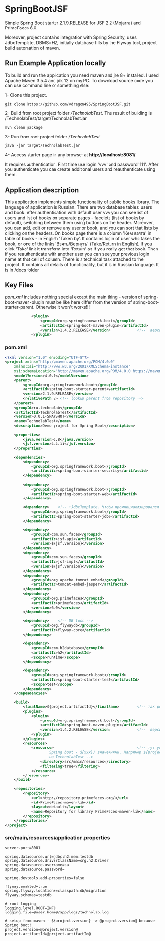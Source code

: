 # SpringBootJSF
Simple Spring Boot starter 2.1.9.RELEASE for JSF 2.2 (Mojarra) and PrimeFaces 6.0. 

Moreover, project contains integration with Spring Security, uses JdbcTemplate, DBMS=H2, initially database fills by the Flyway tool, project build automation of maven.

## Run Example Application locally
To build and run the application you need maven and jre 8+ installed. I used Apache Maven 3.5.4 and jdk 12 on my PC. To download source code you can use command line or something else:

1- Clone this project. 
```Shell
git clone https://github.com/vdragon495/SpringBootJSF.git
```

2- Build from root project folder */TechnolabTest*. The result of building is /TechnolabTest/target/TechnolabTest.jar
```Shell
mvn clean package
```

3- Run from root project folder */TechnolabTest*
```Shell
java -jar target/TechnolabTest.jar
```

4- Access starter page in any browser at **http://localhost:8081/**

It requires authentication. First time use login 'vvv' and password '111'. After you authenticate you can create additional users and reauthenticate using them.

## Application description
This application implements simple functionality of public books library. The language of application is Russian. There are two database tables: users and book. After authentication with default user vvv you can see list of users and list of books on separate pages - facelets (list of books by default), switching between them using buttons on the header. Moreover, you can add, edit or remove any user or book, and you can sort that lists by clicking on the headers. On books page there is a column 'Кем взята' in table of books - in English 'Taken by'. It contains login of user who takes the book, or one of the links 'Взять/Вернуть' (Take/Return in English). If you click 'Take' link it transform into 'Return' as if you really get that book. Then if you reauthenticate with another user you can see your previous login name at that cell of column. There is a technical task attached to the project. It contains all details of functionality, but it is in Russian language. It is in /docs folder

## Key Files

*pom.xml* includes nothing special except the main thing - version of spring-boot-maven-plugin must be like here differ from the version of spring-boot-starter-parent. Otherwise it won't works!!!
```xml
			<plugin>
				<groupId>org.springframework.boot</groupId>
				<artifactId>spring-boot-maven-plugin</artifactId>
				<version>1.4.2.RELEASE</version>			<!--  версия обязательно такая, иначе при попытке войти на сайт: /books.xhtml Not Found in ExternalContext as a Resource -->
			</plugin>
```

### pom.xml

```xml
<?xml version="1.0" encoding="UTF-8"?>
<project xmlns="http://maven.apache.org/POM/4.0.0"
	xmlns:xsi="http://www.w3.org/2001/XMLSchema-instance"
	xsi:schemaLocation="http://maven.apache.org/POM/4.0.0 https://maven.apache.org/xsd/maven-4.0.0.xsd">
	<modelVersion>4.0.0</modelVersion>
	<parent>
		<groupId>org.springframework.boot</groupId>
		<artifactId>spring-boot-starter-parent</artifactId>
		<version>2.1.9.RELEASE</version>
		<relativePath /> <!-- lookup parent from repository -->
	</parent>
	<groupId>ru.technolab</groupId>
	<artifactId>TechnolabTest</artifactId>
	<version>0.0.1-SNAPSHOT</version>
	<name>TechnolabTest</name>
	<description>Demo project for Spring Boot</description>

	<properties>
		<java.version>1.8</java.version>
		<jsf.version>2.2.11</jsf.version>
	</properties>

	<dependencies>
		<dependency> 
			<groupId>org.springframework.boot</groupId> 
			<artifactId>spring-boot-starter-security</artifactId> 
		</dependency>
		
		<dependency>
			<groupId>org.springframework.boot</groupId>
			<artifactId>spring-boot-starter-web</artifactId>
		</dependency>

		<dependency>	<!-- +JdbcTemplate. Чтобы проинициализировался DataSource необходимо starter-jdbc либо starter-data-jpa -->
			<groupId>org.springframework.boot</groupId>
			<artifactId>spring-boot-starter-jdbc</artifactId>
		</dependency>

		<dependency>
			<groupId>com.sun.faces</groupId>
			<artifactId>jsf-api</artifactId>
			<version>${jsf.version}</version>
		</dependency>
		<dependency>
			<groupId>com.sun.faces</groupId>
			<artifactId>jsf-impl</artifactId>
			<version>${jsf.version}</version>
		</dependency>
		<dependency>
			<groupId>org.apache.tomcat.embed</groupId>
			<artifactId>tomcat-embed-jasper</artifactId>
		</dependency>
		<dependency>
			<groupId>org.primefaces</groupId>
			<artifactId>primefaces</artifactId>
			<version>6.0</version>
		</dependency>

		<dependency>	<!-- DB tool -->
			<groupId>org.flywaydb</groupId>
			<artifactId>flyway-core</artifactId>
		</dependency>

		<dependency>
			<groupId>com.h2database</groupId>
			<artifactId>h2</artifactId>
			<scope>runtime</scope>
		</dependency>

		<dependency>
			<groupId>org.springframework.boot</groupId>
			<artifactId>spring-boot-starter-test</artifactId>
			<scope>test</scope>
		</dependency>
	</dependencies>

	<build>
		<finalName>${project.artifactId}</finalName>		<!-- так результат сборки просто /target/TechnolabTest.jar без версии -->
		<plugins>
			<plugin>
				<groupId>org.springframework.boot</groupId>
				<artifactId>spring-boot-maven-plugin</artifactId>
				<version>1.4.2.RELEASE</version>			<!--  версия обязательно такая, иначе при попытке войти на сайт: /books.xhtml Not Found in ExternalContext as a Resource -->
			</plugin>
		</plugins>
		<resources>
			<resource>										<!-- тут указываем что надо подменить в папке вставки вида @xxx@ (для не 
					Spring boot - ${xxx}) значениями. Например ${project.artifactId} подменится 
					на TechnolabTest -->
				<directory>src/main/resources</directory>
				<filtering>true</filtering>
			</resource>
		</resources>
	</build>

	<repositories>
		<repository>
			<url>http://repository.primefaces.org/</url>
			<id>PrimeFaces-maven-lib</id>
			<layout>default</layout>
			<name>Repository for library PrimeFaces-maven-lib</name>
		</repository>
	</repositories>
</project>
```

### src/main/resources/application.properties

```properties
server.port=8081

spring.datasource.url=jdbc:h2:mem:testdb
spring.datasource.driverClassName=org.h2.Driver
spring.datasource.username=sa
spring.datasource.password= 

spring.devtools.add-properties=false

flyway.enabled=true
spring.flyway.locations=classpath:db/migration
flyway.schemas=testdb

# root logging
logging.level.ROOT=INFO
logging.file=@user.home@/app/logs/technolab.log

# setup from maven - ${project.version} -> @project.version@ because Spring boot!
project.version=@project.version@
project.artifactId=@project.artifactId@
```
